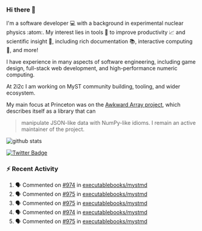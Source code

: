 ### Hi there 👋 

I'm a software developer 💻 with a background in experimental nuclear physics :atom:. My interest lies in tools :wrench: to improve productivity :chart_with_upwards_trend: and scientific insight :telescope:, including rich documentation 📚, interactive computing 🧮, and more! 

I have experience in many aspects of software engineering, including game design, full-stack web development, and high-performance numeric computing. 

At 2i2c I am working on MyST community building, tooling, and wider ecosystem. 

My main focus at Princeton was on the [Awkward Array project](awkward-array.org/), which describes itself as a library that can 
> manipulate JSON-like data with NumPy-like idioms. I remain an active maintainer of the project. 

![github stats](https://github-readme-stats.vercel.app/api?username=agoose77&show_icons=true&hide_rank=true&hide_title=true&bg_color=30,e76445,904e95&text_color=efe3ec&icon_color=efe3ec)
<!--
**agoose77/agoose77** is a ✨ _special_ ✨ repository because its `README.md` (this file) appears on your GitHub profile.

Here are some ideas to get you started:

- 🔭 I’m currently working on ...
- 🌱 I’m currently learning ...
- 👯 I’m looking to collaborate on ...
- 🤔 I’m looking for help with ...
- 💬 Ask me about ...
- 📫 How to reach me: ...
- 😄 Pronouns: ...
- ⚡ Fun fact: ...
-->

[![Twitter Badge](https://img.shields.io/twitter/follow/agoose77?style=flat-square&logo=Twitter&logoColor=white&color=cornflowerblue)](https://twitter.com/agoose77)

### :zap: Recent Activity

<!--START_SECTION:activity-->
1. 🗣 Commented on [#974](https://github.com/executablebooks/mystmd/issues/974#issuecomment-1994420909) in [executablebooks/mystmd](https://github.com/executablebooks/mystmd)
2. 🗣 Commented on [#975](https://github.com/executablebooks/mystmd/issues/975#issuecomment-1994371318) in [executablebooks/mystmd](https://github.com/executablebooks/mystmd)
3. 🗣 Commented on [#975](https://github.com/executablebooks/mystmd/issues/975#issuecomment-1994363638) in [executablebooks/mystmd](https://github.com/executablebooks/mystmd)
4. 🗣 Commented on [#974](https://github.com/executablebooks/mystmd/issues/974#issuecomment-1994351883) in [executablebooks/mystmd](https://github.com/executablebooks/mystmd)
5. 🗣 Commented on [#975](https://github.com/executablebooks/mystmd/issues/975#issuecomment-1994302315) in [executablebooks/mystmd](https://github.com/executablebooks/mystmd)
<!--END_SECTION:activity-->

